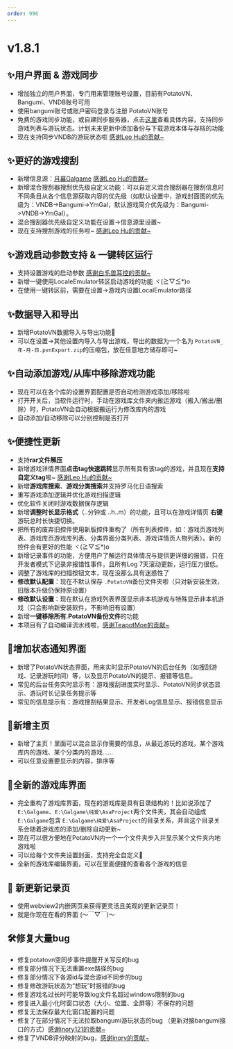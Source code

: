 ```yaml
---
order: 996
---
```

# v1.8.1

## ✨用户界面 & 游戏同步

* 增加独立的用户界面，专门用来管理账号设置，目前有PotatoVN、Bangumi、VNDB账号可用
* 使用bangumi账号或账户密码登录与注册 PotatoVN账号
* 免费的游戏同步功能，或自建同步服务器，点击[这里](/usage/how-to-use/sync-games.md)查看具体内容，支持同步游戏列表与游玩状态。计划未来更新中添加备份与下载游戏本体与存档的功能
* 现在支持同步VNDB的游玩状态啦 [感谢Leo Hu的贡献~](https://github.com/leohu1)

## ✨更好的游戏搜刮

* 新增信息源：[月幕Galgame](https://www.ymgal.games/) [感谢Leo Hu的贡献~](https://github.com/leohu1)
* 新增混合搜刮器搜刮优先级自定义功能：可以自定义混合搜刮器在搜刮信息时不同条目从各个信息源获取内容的优先级（如默认设置中，游戏封面图的优先级为：VNDB->Bangumi->YmGal，默认游戏简介优先级为：Bangumi->VNDB->YmGal）。
* 混合搜刮器优先级自定义功能在设置->信息源里设置~
* 现在支持搜刮游戏的任务啦~ [感谢Leo Hu的贡献~](https://github.com/leohu1)

## ✨游戏启动参数支持 & 一键转区运行

* 支持设置游戏的启动参数 [感谢白毛兽耳控的贡献~](https://github.com/baimaoshouerkong)
* 新增一键使用LocaleEmulator转区启动游戏的功能 ヾ(≧▽≦*)o
* 在使用一键转区前，需要在设置->游戏内设置LocalEmulator路径

## ✨数据导入和导出

* 新增PotatoVN数据导入与导出功能🎉
* 可以在设置->其他设置内导入与导出游戏，导出的数据为一个名为 `PotatoVN_年-月-日.pvnExport.zip`的压缩包，放在任意地方储存即可~

## ✨自动添加游戏/从库中移除游戏功能

* 现在可以在各个库的设置界面配置是否自动检测游戏添加/移除啦
* 打开开关后，当软件运行时，手动在游戏库文件夹内搬运游戏（搬入/搬出/删除）时，PotatoVN会自动根据搬运行为修改库内的游戏
* 自动添加/自动移除可以分别控制是否打开

## ✨便捷性更新

* 支持**rar文件解压**
* 新增游戏详情界面**点击tag快速跳转**显示所有具有该tag的游戏，并且现在**支持自定义tag**啦~ [感谢Leo Hu的贡献~](https://github.com/leohu1)
* 新增**游戏库搜索**、**游戏分类搜索**并支持罗马化日语搜索
* 重写游戏添加逻辑并优化游戏扫描逻辑
* 优化软件关闭时游戏数据保存逻辑
* 新增**调整时长显示格式**（..分钟或 ..h..m）的功能，且可以在游戏详情页 **右键** 游玩总时长快捷切换。
* 把所有的废弃旧控件使用新版控件重构了（所有列表控件，如：游戏页游戏列表、游戏库页游戏库列表、分类界面分类列表、游戏详情页人物列表）。新的控件会有更好的性能 ヾ(≧▽≦*)o
* 新增记录事件的功能，方便用户了解运行具体情况与提供更详细的报错，只在开发者模式下记录非报错性事件，且所有Log 7天滚动更新，运行压力很低。
* 调整了游戏库的扫描按钮文本，现在没那么具有迷惑性了
* **修改默认配置**：现在不默认保存 `.PotatoVN`备份文件夹啦（只对新安装生效，旧版本升级仍保持原设置）
* **修改默认设置**：现在默认在游戏列表界面显示非本机游戏与特殊显示非本机游戏（只会影响新安装软件，不影响旧有设置）
* 新增**一键移除所有.PotatoVN备份文件**的功能
* 本项目有了自动编译流水线啦，[感谢TeapotMoe的贡献~](https://github.com/TeapotMoe)

## 🌈增加状态通知界面

* 新增了PotatoVN状态界面，用来实时显示PotatoVN的后台任务（如搜刮游戏、记录游玩时间）等，以及显示PotatoVN的提示、报错等信息。
* 常见的后台任务实时显示有：游戏搜刮进度实时显示、PotatoVN同步状态显示、游玩时长记录任务提示等
* 常见的信息提示有：游戏搜刮结果显示、开发者Log信息显示、报错信息显示

## 🌈新增主页

* 新增了主页！里面可以混合显示你需要的信息，从最近游玩的游戏，某个游戏库内的游戏、某个分类内的游戏......
* 可以任意设置要显示的内容，排序等

## 🌈全新的游戏库界面

* 完全重构了游戏库界面，现在的游戏库是具有目录结构的！比如说添加了 `E:\Galgame`、`E:\Galgame\纯爱\AsaProject`两个文件夹，其会自动组成 `E:\Galgame`包含 `E:\Galgame\纯爱\AsaProject`的目录关系，并且这个目录关系会随着游戏库的添加/删除自动更新~
* 现在可以很方便地在PotatoVN内一个一个文件夹步入并显示某个文件夹内地游戏啦
* 可以给每个文件夹设置封面，支持完全自定义🎉
* 全新的游戏库编辑界面，可以在里面便捷的查看各个游戏的信息

## 🌈 新更新记录页

* 使用webview2内嵌网页来获得更灵活且美观的更新记录页！
* 就是你现在在看的界面 (～￣▽￣)～

## 🛠️修复大量bug

* 修复potatovn空同步事件提醒开关写反的bug
* 修复部分情况下无法重置exe路径的bug
* 修复部分情况下各源id与混合源id不同步的bug
* 修复修改游玩状态为“想玩”时报错的bug
* 修复游戏名过长时可能导致log文件名超过windows限制的bug
* 修复进入最小化时窗口状态（大小、位置、全屏等）不保存的问题
* 修复无法保存最大化窗口配置的问题
* 修复了在部分情况下无法拉取bangumi游玩状态的bug （更新对接bangumi接口的方式）[感谢inory121的贡献~](https://github.com/inory121)
* 修复了VNDB评分映射的bug，[感谢inory的贡献~](https://github.com/inory121)
